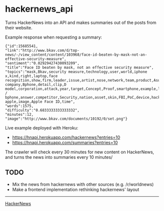 # hackernews_api 
Turns HackerNews into an API and makes summaries out of the posts from their website.

Example response when requesting a summary:

```
{"id":15685541,
"link":"http://www.bkav.com/d/top-news/-/view_content/content/103968/face-id-beaten-by-mask-not-an-effective-security-measure",
"sentiment":"0.02929427430093209",
"title":"Face ID beaten by mask, not an effective security measure",
"topics":"mask,Bkav,security measure,technology,user,world,iphone x,kind,right,laptop,face recognition,show,firm,leader,issue,artist,nose,network,team,product,Asu,Lenovo,Toshiba,first company,Bphone,detail,clip,D model,corporation,attack,year,target,Concept,Proof,smartphone,example,link,cyber,attempt,experiment,train,makeup,Schiller,Phil,President,Vice,Vietnam,com / bphone,answer,competitor,Security,nation,asset,skin,FBI,PoC,device,hacker,half,point,principle,purpose,part,photo,craft,way,person,area,silicone,end,trick apple,image,Apple Face ID,time",
"words":1575,
"difficulty":"0.6833333333333332",
"minutes":12,
"image":"http://www.bkav.com/documents/10192/0/set.png"}
```

Live example deployed with Heroku: 

- https://hnapi.herokuapp.com/hackernews?entries=10
- https://hnapi.herokuapp.com/summaries?entries=10

The crawler will check every 30 minutes for new content on HackerNews, and turns the news into summaries every 10 minutes/

## TODO

- Mix the news from hackernews with other sources (e.g. /r/worldnews)
- Make a frontend implementation rethinking hackernews' layout

-----

[HackerNews](https://news.ycombinator.com/news)
